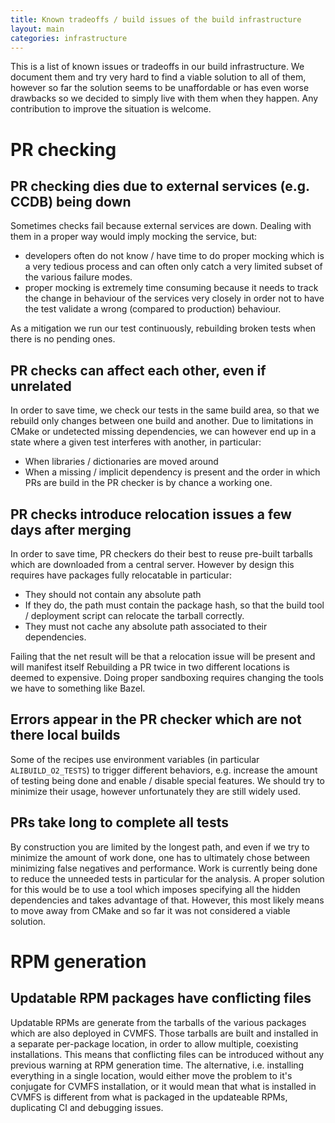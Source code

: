 ```yaml
---
title: Known tradeoffs / build issues of the build infrastructure
layout: main
categories: infrastructure
---
```


This is a list of known issues or tradeoffs in our build infrastructure. We document them and try very hard to find a viable solution to all of them, however so far the solution seems to be unaffordable or has even worse drawbacks so we decided to simply live with them when they happen. Any contribution to improve the situation is welcome.

# PR checking

## PR checking dies due to external services (e.g. CCDB) being down

Sometimes checks fail because external services are down. Dealing with them in a proper way would imply mocking the service, but:

* developers often do not know / have time to do proper mocking which is a very tedious process and can often only catch a very limited subset of the various failure modes.
* proper mocking is extremely time consuming because it needs to track the change in behaviour of the services very closely in order not to have the test validate a wrong (compared to production) behaviour.

As a mitigation we run our test continuously, rebuilding broken tests when there is no pending ones.

## PR checks can affect each other, even if unrelated

In order to save time, we check our tests in the same build area, so that we rebuild only changes between one build and another. Due to limitations in CMake or undetected missing dependencies, we can however end up in a state where a given test interferes with another, in particular:

* When libraries / dictionaries are moved around
* When a missing / implicit dependency is present and the order in which PRs are build in the PR checker is by chance a working one.

## PR checks introduce relocation issues a few days after merging

In order to save time, PR checkers do their best to reuse pre-built tarballs which are downloaded from a central server. However by design this requires have packages fully relocatable in particular:

* They should not contain any absolute path
* If they do, the path must contain the package hash, so that the build tool / deployment script can relocate the tarball correctly.
* They must not cache any absolute path associated to their dependencies.

Failing that the net result will be that a relocation issue will be present and will manifest itself 
Rebuilding a PR twice in two different locations is deemed to expensive.
Doing proper sandboxing requires changing the tools we have to something like Bazel.

## Errors appear in the PR checker which are not there local builds

Some of the recipes use environment variables (in particular `ALIBUILD_O2_TESTS`) to trigger different behaviors, e.g. increase the amount of testing being done and enable / disable special features. We should try to minimize their usage, however unfortunately they are still widely used.

## PRs take long to complete all tests

By construction you are limited by the longest path, and even if we try to minimize the amount of work done, one has to ultimately chose between minimizing false negatives and performance. Work is currently being done to reduce the unneeded tests in particular for the analysis. A proper solution for this would be to use a tool which imposes specifying all the hidden dependencies and takes advantage of that. However, this most likely means to move away from CMake and so far it was not considered a viable solution.

# RPM generation

## Updatable RPM packages have conflicting files

Updatable RPMs are generate from the tarballs of the various packages which are also deployed in CVMFS. Those tarballs are built and installed in a separate per-package location, in order to allow multiple, coexisting installations. This means that conflicting files can be introduced without any previous warning at RPM generation time. The alternative, i.e. installing everything in a single location, would either move the problem to it's conjugate for CVMFS installation, or it would mean that what is installed in CVMFS is different from what is packaged in the updateable RPMs, duplicating CI and debugging issues.

